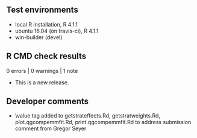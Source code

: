 ## Test environments
* local R installation, R 4.1.1
* ubuntu 16.04 (on travis-ci), R 4.1.1
* win-builder (devel)

## R CMD check results

0 errors | 0 warnings | 1 note

* This is a new release.

## Developer comments
* \value tag added to getstrateffects.Rd, getstratweights.Rd, plot.qgcompemmfit.Rd, print.qgcompemmfit.Rd to address submission comment from Gregor Seyer


